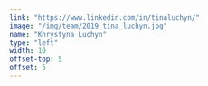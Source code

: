 ```yaml
---
link: "https://www.linkedin.com/in/tinaluchyn/"
image: "/img/team/2019_tina_luchyn.jpg"
name: "Khrystyna Luchyn"
type: "left"
width: 10
offset-top: 5
offset: 5
---
```

